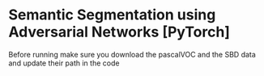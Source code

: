 # Semantic Segmentation using Adversarial Networks [PyTorch]

Before running make sure you download the pascalVOC and the SBD data and update their path in the code
